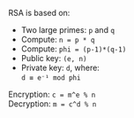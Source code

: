 RSA is based on:

- Two large primes: `p` and `q`
- Compute: `n = p * q`
- Compute: `phi = (p-1)*(q-1)`
- Public key: `(e, n)`
- Private key: `d`, where:  
    `d ≡ e⁻¹ mod phi`

Encryption: `c = m^e % n`  
Decryption: `m = c^d % n`
